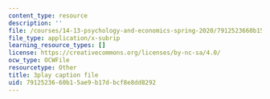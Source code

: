 ```yaml
---
content_type: resource
description: ''
file: /courses/14-13-psychology-and-economics-spring-2020/7912523660b15ae9b17dbcf8e8dd8292_l7mu7-YNSg0.vtt
file_type: application/x-subrip
learning_resource_types: []
license: https://creativecommons.org/licenses/by-nc-sa/4.0/
ocw_type: OCWFile
resourcetype: Other
title: 3play caption file
uid: 79125236-60b1-5ae9-b17d-bcf8e8dd8292
---
```


